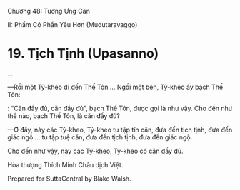  

Chương 48: Tương Ưng Căn

II: Phẩm Có Phần Yếu Hơn (Mudutaravaggo)

# 19\. Tịch Tịnh (Upasanno)

…

—Rồi một Tỷ-kheo đi đến Thế Tôn … Ngồi một bên, Tỷ-kheo ấy bạch Thế Tôn:

: “Căn đầy đủ, căn đầy đủ”, bạch Thế Tôn, được gọi là như vậy. Cho đến như thế nào, bạch Thế Tôn, là căn đầy đủ?

—Ở đây, này các Tỷ-kheo, Tỷ-kheo tu tập tín căn, đưa đến tịch tịnh, đưa đến giác ngộ … tu tập tuệ căn, đưa đến tịch tịnh, đưa đến giác ngộ.

Cho đến như vậy, này các Tỷ-kheo, Tỷ-kheo có căn đầy đủ.

Hòa thượng Thích Minh Châu dịch Việt.

Prepared for SuttaCentral by Blake Walsh.
